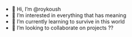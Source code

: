 - 👋 Hi, I’m @roykoush
- 👀 I’m interested in everything that has meaning
- 🌱 I’m currently learning to survive in this world
- 💞️ I’m looking to collaborate on projects ??

<!---
roykoush/roykoush is a ✨ special ✨ repository because its `README.md` (this file) appears on your GitHub profile.
You can click the Preview link to take a look at your changes.
--->
